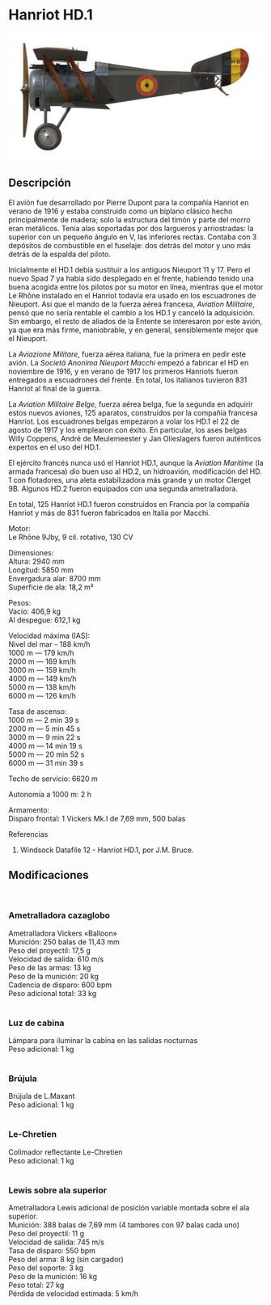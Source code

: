 # Hanriot HD.1  
  
![hanriothd1](../images/hanriothd1.png)  
  
## Descripción  
  
El avión fue desarrollado por Pierre Dupont para la compañía Hanriot en verano de 1916 y estaba construido como un biplano clásico hecho principalmente de madera; solo la estructura del timón y parte del morro eran metálicos. Tenía alas soportadas por dos largueros y arriostradas: la superior con un pequeño ángulo en V, las inferiores rectas. Contaba con 3 depósitos de combustible en el fuselaje: dos detrás del motor y uno más detrás de la espalda del piloto.  
  
Inicialmente el HD.1 debía sustituir a los antiguos Nieuport 11 y 17. Pero el nuevo Spad 7 ya había sido desplegado en el frente, habiendo tenido una buena acogida entre los pilotos por su motor en línea, mientras que el motor Le Rhône instalado en el Hanriot todavía era usado en los escuadrones de Nieuport. Así que el mando de la fuerza aérea francesa, <i>Aviation Militaire</i>, pensó que no sería rentable el cambio a los HD.1 y canceló la adquisición. Sin embargo, el resto de aliados de la Entente se interesaron por este avión, ya que era más firme, maniobrable, y en general, sensiblemente mejor que el Nieuport.  
  
La <i>Aviazione Militare</i>, fuerza aérea italiana, fue la primera en pedir este avión. La <i>Società Anonima Nieuport Macchi</i> empezó a fabricar el HD en noviembre de 1916, y en verano de 1917 los primeros Hanriots fueron entregados a escuadrones del frente. En total, los italianos tuvieron 831 Hanriot al final de la guerra.  
  
La <i>Aviation Militaire Belge</i>, fuerza aérea belga, fue la segunda en adquirir estos nuevos aviones, 125 aparatos, construidos por la compañía francesa Hanriot. Los escuadrones belgas empezaron a volar los HD.1 el 22 de agosto de 1917 y los emplearon con éxito. En particular, los ases belgas Willy Coppens, André de Meulemeester y Jan Olieslagers fueron auténticos expertos en el uso del HD.1.  
  
El ejército francés nunca usó el Hanriot HD.1, aunque la <i>Aviation Maritime</i> (la armada francesa) dio buen uso al HD.2, un hidroavión, modificación del HD. 1 con flotadores, una aleta estabilizadora más grande y un motor Clerget 9B. Algunos HD.2 fueron equipados con una segunda ametralladora.  
  
En total, 125 Hanriot HD.1 fueron construidos en Francia por la compañía Hanriot y más de 831 fueron fabricados en Italia por Macchi.  
  
  
Motor:  
Le Rhône 9Jby, 9 cil. rotativo, 130 CV  
  
Dimensiones:  
Altura: 2940 mm  
Longitud: 5850 mm  
Envergadura alar: 8700 mm  
Superficie de ala: 18,2 m²  
  
Pesos:  
Vacío: 406,9 kg  
Al despegue: 612,1 kg  
  
Velocidad máxima (IAS):  
Nivel del mar – 188 km/h  
1000 m — 179 km/h  
2000 m — 169 km/h  
3000 m — 159 km/h  
4000 m — 149 km/h  
5000 m — 138 km/h  
6000 m — 126 km/h  
  
Tasa de ascenso:  
1000 m — 2 min 39 s  
2000 m — 5 min 45 s  
3000 m — 9 min 22 s  
4000 m — 14 min 19 s  
5000 m — 20 min 52 s  
6000 m — 31 min 39 s  
  
Techo de servicio: 6620 m  
  
Autonomía a 1000 m: 2 h  
  
Armamento:  
Disparo frontal: 1 Vickers Mk.I de 7,69 mm, 500 balas  
  
Referencias  
1) Windsock Datafile 12 - Hanriot HD.1, por J.M. Bruce.  
  
## Modificaciones  
  ﻿
  
### Ametralladora cazaglobo  
  
Ametralladora Vickers «Balloon»  
Munición: 250 balas de 11,43 mm  
Peso del proyectil: 17,5 g  
Velocidad de salida: 610 m/s  
Peso de las armas: 13 kg  
Peso de la munición: 20 kg  
Cadencia de disparo: 600 bpm  
Peso adicional total: 33 kg  
  ﻿
  
### Luz de cabina  
  
Lámpara para iluminar la cabina en las salidas nocturnas  
Peso adicional: 1 kg  
  ﻿
  
### Brújula  
  
Brújula de L.Maxant  
Peso adicional: 1 kg  
  ﻿
  
### Le-Chretien  
  
Colimador reflectante Le-Chretien  
Peso adicional: 1 kg  
  ﻿
  
### Lewis sobre ala superior  
  
Ametralladora Lewis adicional de posición variable montada sobre el ala superior.  
Munición: 388 balas de 7,69 mm (4 tambores con 97 balas cada uno)  
Peso del proyectil: 11 g  
Velocidad de salida: 745 m/s  
Tasa de disparo: 550 bpm  
Peso del arma: 8 kg (sin cargador)  
Peso del soporte: 3 kg  
Peso de la munición: 16 kg  
Peso total: 27 kg  
Pérdida de velocidad estimada: 5 km/h  
